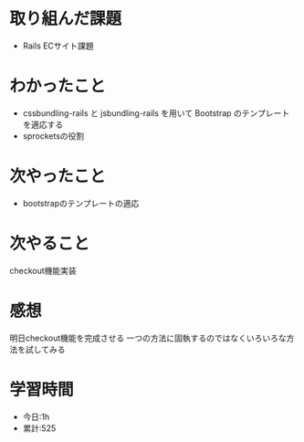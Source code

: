 # 取り組んだ課題
  - Rails ECサイト課題
# わかったこと
*   cssbundling-rails と jsbundling-rails を用いて Bootstrap のテンプレートを適応する
*   sprocketsの役割
# 次やったこと
*    bootstrapのテンプレートの適応
# 次やること
checkout機能実装
# 感想
明日checkout機能を完成させる
一つの方法に固執するのではなくいろいろな方法を試してみる

# 学習時間
- 今日:1h
- 累計:525